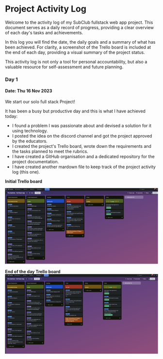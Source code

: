 # Project Activity Log

Welcome to the activity log of my SubClub fullstack web app project. This document serves as a daily record of progress, providing a clear overview of each day's tasks and achievements.

In this log you will find the date, the daily goals and a summary of what has been achieved. For clarity, a screenshot of the Trello board is included at the end of each day, providing a visual summary of the project status.

This activity log is not only a tool for personal accountability, but also a valuable resource for self-assessment and future planning.

### Day 1

#### Date: Thu 16 Nov 2023

We start our solo full stack Project!

It has been a busy but productive day and this is what I have achieved today:

* I found a problem I was passionate about and devised a solution for it using technology.
* I posted the idea on the discord channel and got the project approved by the educators.
* I created the project's Trello board, wrote down the requirements and the tasks planned to meet the rubrics.
* I have created a GitHub organisation and a dedicated repository for the project documentation.
* I have created another mardown file to keep track of the project activity log (this one).


**Initial Trello board**

![Trello board day 1](./Trello-screenshots/Day-1.png)

**End of the day Trello board**
![Trello board end of day 1](./Trello-screenshots/Day-1-end.png)

